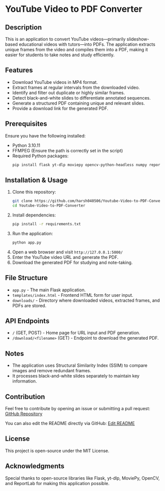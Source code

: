 # YouTube Video to PDF Converter

## Description
This is an application to convert YouTube videos—primarily slideshow-based educational videos with tutors—into PDFs. The application extracts unique frames from the video and compiles them into a PDF, making it easier for students to take notes and study efficiently.

## Features
- Download YouTube videos in MP4 format.
- Extract frames at regular intervals from the downloaded video.
- Identify and filter out duplicate or highly similar frames.
- Detect black-and-white slides to differentiate annotated sequences.
- Generate a structured PDF containing unique and relevant slides.
- Provide a download link for the generated PDF.

## Prerequisites
Ensure you have the following installed:
- Python 3.10.11
- FFMPEG (Ensure the path is correctly set in the script)
- Required Python packages:
  ```sh
  pip install flask yt-dlp moviepy opencv-python-headless numpy reportlab scikit-image
  ```

## Installation & Usage
1. Clone this repository:
   ```sh
   git clone https://github.com/harsh040506/Youtube-Video-to-PDF-Converter.git
   cd Youtube-Video-to-PDF-Converter
   ```
2. Install dependencies:
   ```sh
   pip install -r requirements.txt
   ```
3. Run the application:
   ```sh
   python app.py
   ```
4. Open a web browser and visit `http://127.0.0.1:5000/`
5. Enter the YouTube video URL and generate the PDF.
6. Download the generated PDF for studying and note-taking.

## File Structure
- `app.py` - The main Flask application.
- `templates/index.html` - Frontend HTML form for user input.
- `downloads/` - Directory where downloaded videos, extracted frames, and PDFs are stored.

## API Endpoints
- `/` (GET, POST) - Home page for URL input and PDF generation.
- `/download/<filename>` (GET) - Endpoint to download the generated PDF.

## Notes
- The application uses Structural Similarity Index (SSIM) to compare images and remove redundant frames.
- It processes black-and-white slides separately to maintain key information.

## Contribution
Feel free to contribute by opening an issue or submitting a pull request:
[GitHub Repository](https://github.com/harsh040506/Youtube-Video-to-PDF-Converter/tree/main)

You can also edit the README directly via GitHub:
[Edit README](https://github.com/harsh040506/Youtube-Video-to-PDF-Converter/edit/main/README.md)

## License
This project is open-source under the MIT License.

## Acknowledgments
Special thanks to open-source libraries like Flask, yt-dlp, MoviePy, OpenCV, and ReportLab for making this application possible.
